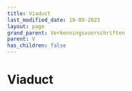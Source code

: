 ```yaml
---
title: Viaduct
last_modified_date: 19-09-2023
layout: page
grand_parent: Verkenningsvoorschriften
parent: V
has_children: false
---
```


Viaduct
=======

